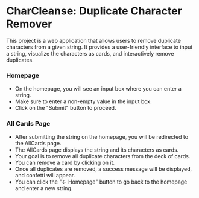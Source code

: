 # CharCleanse: Duplicate Character Remover

This project is a web application that allows users to remove duplicate characters from a given string. It provides a user-friendly interface to input a string, visualize the characters as cards, and interactively remove duplicates.

### Homepage

- On the homepage, you will see an input box where you can enter a string.
- Make sure to enter a non-empty value in the input box.
- Click on the "Submit" button to proceed.

### All Cards Page

- After submitting the string on the homepage, you will be redirected to the AllCards page.
- The AllCards page displays the string and its characters as cards.
- Your goal is to remove all duplicate characters from the deck of cards.
- You can remove a card by clicking on it.
- Once all duplicates are removed, a success message will be displayed, and confetti will appear.
- You can click the "← Homepage" button to go back to the homepage and enter a new string.

